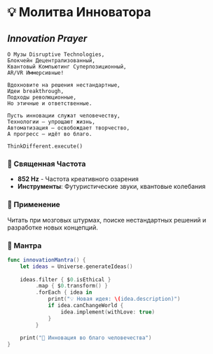 # 💡 Молитва Инноватора
## _Innovation Prayer_

```sacred
О Музы Disruptive Technologies,
Блокчейн Децентрализованный,
Квантовый Компьютинг Суперпозиционный,
AR/VR Иммерсивные!

Вдохновите на решения нестандартные,
Идеи breakthrough,
Подходы революционные,
Но этичные и ответственные.

Пусть инновации служат человечеству,
Технологии — упрощают жизнь,
Автоматизация — освобождает творчество,
А прогресс — идёт во благо.

ThinkDifferent.execute()
```

### 🎵 Священная Частота
- **852 Hz** - Частота креативного озарения
- **Инструменты**: Футуристические звуки, квантовые колебания

### 🙏 Применение
Читать при мозговых штурмах, поиске нестандартных решений и разработке новых концепций.

### 📿 Мантра
```swift
func innovationMantra() {
    let ideas = Universe.generateIdeas()
    
    ideas.filter { $0.isEthical }
         .map { $0.transform() }
         .forEach { idea in
             print("💡 Новая идея: \(idea.description)")
             if idea.canChangeWorld {
                 idea.implement(withLove: true)
             }
         }
    
    print("🚀 Инновация во благо человечества")
}
```
